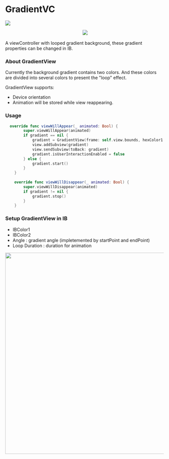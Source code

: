 # GradientVC
![](https://travis-ci.org/shion0111/GradientVC.svg?branch=master)

<p align="center">
  <img src="https://github.com/shion0111/GradientVC/blob/master/gradientVC.gif"/>
</p
An old experiement project ported to swift...

A viewController with looped gradient background, these gradient properties can be changed in IB.

### About GradientView
Currently the background gradient contains two colors. And these colors are divided into several colors to present the "loop" effect. 

GradientView supports:
- Device orientation
- Animation will be stored while view reappearing.


### Usage

```swift
  override func viewWillAppear(_ animated: Bool) {
        super.viewWillAppear(animated)
        if gradient == nil {
            gradient = GradientView(frame: self.view.bounds, hexColor1: "#F298e7", hexColor2: "#a5f9f9", angle: 25.0)
            view.addSubview(gradient)
            view.sendSubview(toBack: gradient)
            gradient.isUserInteractionEnabled = false
        } else {
            gradient.start()
        }
    }
    
    override func viewWillDisappear(_ animated: Bool) {
        super.viewWillDisappear(animated)
        if gradient != nil {
            gradient.stop()
        }
    }
```

### Setup GradientView in IB
- IBColor1
- IBColor2
- Angle : gradient angle (impletemented by startPoint and endPoint)
- Loop Duration : duration for animation
<p align="center">
  <img src="https://github.com/shion0111/GradientVC/blob/master/setup.jpg" width="640"/>
</p>
